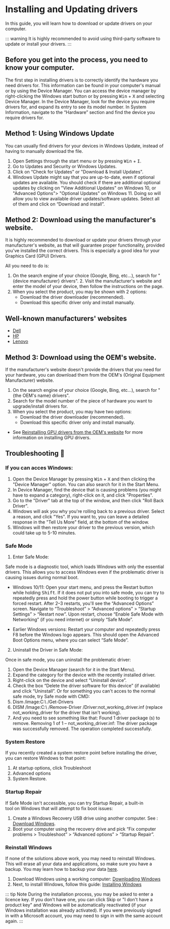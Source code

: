 # Installing and Updating drivers 
In this guide, you will learn how to download or update drivers on your computer.

::: warning
It is highly recommended to avoid using third-party software to update or install your drivers.
:::
## Before you get into the process, you need to know your computer.
The first step in installing drivers is to correctly identify the hardware you need drivers for. This information can be found in your computer's manual or by using the Device Manager. You can access the device manager by right-clicking the Windows start button or by pressing <kbd>Win</kbd> + <kbd>X</kbd> and selecting Device Manager. In the Device Manager, look for the device you require drivers for, and expand its entry to see its model number. In System Information, navigate to the “Hardware” section and find the device you require drivers for.

## Method 1: Using Windows Update
You can usually find drivers for your devices in Windows Update, instead of having to manually download the file.
 1. Open Settings through the start menu or by pressing <kbd>Win</kbd> + <kbd>I</kbd>.
 2. Go to Updates and Security or Windows Updates.
 3. Click on “Check for Updates” or "Download & Install Updates".
 4. Windows Update might say that you are up-to-date, even if optional updates are available. You should check if there are additional optional updates by clicking on "View Additional Updates" on Windows 10, or "Advanced Options"> "Optional Updates" on Windows 11. Doing so will allow you to view available driver updates/software updates. Select all of them and click on “Download and install”.
## Method 2: Download using the manufacturer's website.
It is highly recommended to download or update your drivers through your manufacturer's website, as that will guarantee proper functionality, provided you've installed the correct drivers. This is especially a good idea for your Graphics Card (GPU) Drivers.

All you need to do is:
1. On the search engine of your choice (Google, Bing, etc…), search for "{device manufacturer} drivers".
2. Visit the manufacturer's website and enter the model of your device, then follow the instructions on the page.
3. When you select the product, you may be shown with 2 options:
	- Download the driver downloader (recommended).
	- Download this specific driver only and install manually.
## Well-known manufacturers' websites
 - [Dell](https://www.dell.com/support/home/en-us?app=drivers)
 - [HP](https://support.hp.com/us-en/drivers)
 - [Lenovo](https://pcsupport.lenovo.com/us/en)
## Method 3: Download using the OEM's website.
If the manufacturer's website doesn't provide the drivers that you need for your hardware, you can download them from the OEM's (Original Equipment Manufacturer) website.

 1. On the search engine of your choice (Google, Bing, etc…), search for "{the OEM's name} drivers".
 2. Search for the model number of the piece of hardware you want to upgrade/install drivers for.
 3. When you select the product, you may have two options:
	- Download the driver downloader (recommended).
	- Download this specific driver only and install manually.
- See [Reinstalling GPU drivers from the OEM's website](/wiki/reinstalling-gpu-drivers.html#method-3-oem-website) for more information on installing GPU drivers.
## Troubleshooting 🔧
### If you can acces Windows:
1. Open the Device Manager by pressing <kbd>Win</kbd> + <kbd>X</kbd> and then clicking the "Device Manager" option. You can also search for it in the Start Menu.
2. In Device Manager, find the device that is causing problems (you might have to expand a category), right-click on it, and click "Properties".
3. Go to the "Driver" tab at the top of the window, and then click "Roll Back Driver".
4. Windows will ask you why you're rolling back to a previous driver. Select a reason, and click "Yes". If you want to, you can leave a detailed response in the "Tell Us More" field, at the bottom of the window.
5. Windows will then restore your driver to the previous version, which could take up to 5-10 minutes.
### Safe Mode

1. Enter Safe Mode:

Safe mode is a diagnostic tool, which loads Windows with only the essential drivers. This allows you to access Windows even if the problematic driver is causing issues during normal boot.

 - Windows 10/11: Open your start menu, and press the Restart button while holding <kbd>Shift</kbd>. If it does not put you into safe mode, you can try to repeatedly press and hold the power button while booting to trigger a forced restart. After 2–3 restarts, you'll see the “Advanced Options” screen. Navigate to “Troubleshoot” > “Advanced options” > “Startup Settings” > “Restart now”. Upon restart, choose “Enable Safe Mode with Networking” (if you need internet) or simply “Safe Mode”.

 - Earlier Windows versions: Restart your computer and repeatedly press F8 before the Windows logo appears. This should open the Advanced Boot Options menu, where you can select “Safe Mode”.

2. Uninstall the Driver in Safe Mode:

Once in safe mode, you can uninstall the problematic driver:

 1. Open the Device Manager (search for it in the Start Menu).
 2. Expand the category for the device with the recently installed driver.
 3. Right-click on the device and select “Uninstall device”.
 4. Check the box “Delete the driver software for this device” (if available) and click “Uninstall”.
Or for something you can't acces to the normal safe mode, try Safe mode with CMD:
 1. Dism /image:C:\ /Get-Drivers
 2. DISM /Image:C:\ /Remove-Driver /Driver:not_working_driver.inf (replace not_working_driver for the driver that isn't working).
 3. And you need to see something like that:
    	Found 1 driver package (s) to remove.
	Removing 1 of 1 – not_working_driver.inf: The driver package was successfully removed.
	The operation completed successfully.
### System Restore

If you recently created a system restore point before installing the driver, you can restore Windows to that point:

 1. At startup options, click Troubleshoot
 2. Advanced options
 3. System Restore.

### Startup Repair

If Safe Mode isn't accessible, you can try Startup Repair, a built-in tool on Windows that will attempt to fix boot issues:

 1. Create a Windows Recovery USB drive using another computer. See : [Download Windows](/wiki/downloading-windows.html).
 2. Boot your computer using the recovery drive and pick “Fix computer problems > Troubleshoot” > “Advanced options” > “Startup Repair”.

### Reinstall Windows

If none of the solutions above work, you may need to reinstall Windows. This will erase all your data and applications, so make sure you have a backup. You may learn how to backup your data [here](/wiki/backup.html).

 1. Download Windows using a working computer: [Downloading Windows](/wiki/downloading-windows.html)
 2. Next, to install Windows, follow this guide: [Installing Windows](/wiki/installing-windows.html) 

::: tip Note
During the installation process, you may be asked to enter a licence key. If you don't have one, you can click Skip or "I don't have a product key" and Windows will be automatically reactivated (if your Windows installation was already activated). If you were previously signed in with a Microsoft account, you may need to sign in with the same account again.
:::
